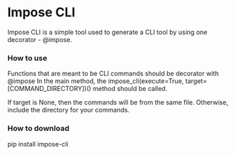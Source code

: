 # Impose CLI

Impose CLI is a simple tool used to generate a CLI tool by using one decorator - @impose.

### How to use
Functions that are meant to be CLI commands should be decorator with @impose
In the main method, the impose_cli(execute=True, target=[COMMAND_DIRECTORY])() method should be called.

If target is None, then the commands will be from the same file. Otherwise, include the directory for your commands.

### How to download
pip install impose-cli
